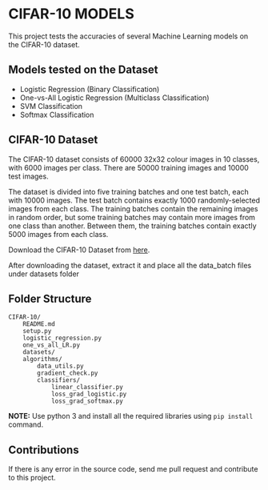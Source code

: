 # CIFAR-10 MODELS

This project tests the accuracies of several Machine Learning models on the CIFAR-10 dataset.

## Models tested on the Dataset

* Logistic Regression (Binary Classification)
* One-vs-All Logistic Regression (Multiclass Classification)
* SVM Classification
* Softmax Classification

## CIFAR-10 Dataset
The CIFAR-10 dataset consists of 60000 32x32 colour images in 10 classes, with 6000 images per class. There are 50000 training images and 10000 test images. 

The dataset is divided into five training batches and one test batch, each with 10000 images. The test batch contains exactly 1000 randomly-selected images from each class. The training batches contain the remaining images in random order, but some training batches may contain more images from one class than another. Between them, the training batches contain exactly 5000 images from each class. 

Download the CIFAR-10 Dataset from [here](http://www.cs.toronto.edu/~kriz/cifar.html).

After downloading the dataset, extract it and place all the data_batch files under datasets folder

## Folder Structure

```
CIFAR-10/
    README.md
    setup.py
    logistic_regression.py
    one_vs_all_LR.py
    datasets/
    algorithms/
        data_utils.py
        gradient_check.py
        classifiers/
            linear_classifier.py
            loss_grad_logistic.py
            loss_grad_softmax.py
```

**NOTE:** Use python 3 and install all the required libraries using `pip install` command.

## Contributions

If there is any error in the source code, send me pull request and contribute to this project.